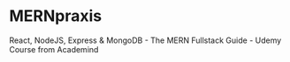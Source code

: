 # MERNpraxis
React, NodeJS, Express &amp; MongoDB - The MERN Fullstack Guide - Udemy Course from Academind
